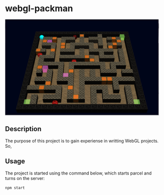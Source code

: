 # webgl-packman

![Screen of game](https://github.com/MaDRaGe/webgl-packman/blob/master/Packman.png?raw=true)

## Description

The purpose of this project is to gain experiense in writting WebGL projects. So, 

## Usage
The project is started using the command below, which starts parcel and turns on the server: 

```
npm start
```


